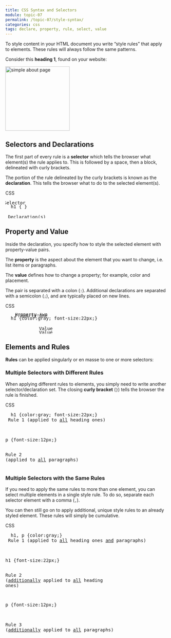 ```yaml
---
title: CSS Syntax and Selectors
module: topic-07
permalink: /topic-07/style-syntax/
categories: css
tags: declare, property, rule, select, value
---
```


<div class="divider-heading"></div>

To style content in your HTML document you write “style rules” that apply to elements. These rules will always follow the same patterns.

Consider this **heading 1**, found on your website:

<img src="../img/home-page.png" alt="simple about page" style="width: 200px;" />

## Selectors and Declarations
The first part of every rule is a **selector** which tells the browser what element(s) the rule applies to. This is followed by a space, then a block, delineated with curly brackets.

The portion of the rule delineated by the curly brackets is known as the **declaration**. This tells the browser what to do to the selected element(s).


<div id="code-heading">CSS</div>
<pre id="indicator-block">
<div class="bounce-y-down" style="margin: 0 0 -20px -5px"><span class="label bounce-word">Selector</span>
<i class="fas fa-long-arrow-alt-down"></i></div>
  h1 { }
<div class="bounce-y-up" style="margin: 0px 0px -20px 8px"><i class="fas fa-long-arrow-alt-up"></i>
<span class="label bounce-word" style="vertical-align: text-top;">Declaration(s)</span></div>
</pre>


<div class="divider-pg"></div>


## Property and Value
Inside the declaration, you specify how to style the selected element with property-value pairs.

The **property** is the aspect about the element that you want to change, i.e. list items or paragraphs.

The **value** defines how to change a property; for example, color and placement.

The pair is separated with a colon (`:`). Additional declarations are separated with a semicolon (`;`), and are typically placed on new lines.

<div id="code-heading">CSS</div>
<pre id="indicator-block">
<div class="bounce-y-down" style="margin: 0 0 -20px 30px"><span class="label bounce-word">Property-One</span>
<i class="fas fa-long-arrow-alt-down"></i></div><div class="bounce-y-down" style="margin: 0 0 -20px 30px"><span class="label bounce-word">Property-Two</span>
<i class="fas fa-long-arrow-alt-down"></i></div>
  h1 {color:gray; font-size:22px;}
<div class="bounce-y-up" style="margin: 0px 0px -20px 105px"><i class="fas fa-long-arrow-alt-up"></i>
<span class="label bounce-word" style="vertical-align: text-top;">Value</span></div><div class="bounce-y-up" style="margin: 0px 0px -20px 105px"><i class="fas fa-long-arrow-alt-up"></i>
<span class="label bounce-word" style="vertical-align: text-top;">Value</span></div>
</pre>


<div class="divider-pg"></div>


## Elements and Rules
**Rules** can be applied singularly or en masse to one or more selectors:


### Multiple Selectors with Different Rules
When applying different rules to elements, you simply need to write another selector/declaration set. The closing **curly bracket** (`}`) tells the browser the rule is finished.


<div id="code-heading">CSS</div>
<pre id="indicator-block">
  h1 {color:gray; font-size:22px;} <div class="bounce-x"><i class="fas fa-long-arrow-alt-left"></i> <span class="label bounce-word" style="vertical-align: text-top;">Rule 1 (applied to <u>all</u> heading ones)</span></div>

  p {font-size:12px;} <div class="bounce-x"><i class="fas fa-long-arrow-alt-left"></i> <span class="label bounce-word" style="vertical-align: text-top;">Rule 2 (applied to <u>all</u> paragraphs)</span></div>
</pre>


### Multiple Selectors with the Same Rules
If you need to apply the same rules to more than one element, you can select multiple elements in a single style rule. To do so, separate each selector element with a comma (`,`).

You can then still go on to apply additional, unique style rules to an already styled element. These rules will simply be cumulative.


<div id="code-heading">CSS</div>
<pre id="indicator-block">
  h1, p {color:gray;} &nbsp;<div class="bounce-x"><i class="fas fa-long-arrow-alt-left"></i> <span class="label bounce-word" style="vertical-align: text-top;">Rule 1 (applied to <u>all</u> heading ones <u>and</u> paragraphs)</span></div>

  h1 {font-size:22px;} <div class="bounce-x"><i class="fas fa-long-arrow-alt-left"></i> <span class="label bounce-word" style="vertical-align: text-top;">Rule 2 (<u>additionally</u> applied to <u>all</u> heading ones)</span></div>

  p {font-size:12px;} &nbsp;<div class="bounce-x"><i class="fas fa-long-arrow-alt-left"></i> <span class="label bounce-word" style="vertical-align: text-top;">Rule 3 (<u>additionally</u> applied to <u>all</u> paragraphs)</span></div>
</pre>
